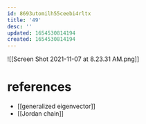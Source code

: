 ```yaml
---
id: 8693utomilh55ceebi4rltx
title: '49'
desc: ''
updated: 1654530814194
created: 1654530814194
---
```

![[Screen Shot 2021-11-07 at 8.23.31 AM.png]]
# references
- [[generalized eigenvector]]
- [[Jordan chain]]
